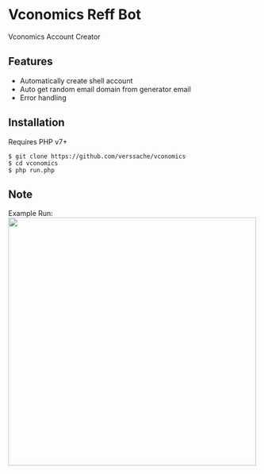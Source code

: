 # Vconomics Reff Bot
Vconomics Account Creator

## Features
- Automatically create shell account
- Auto get random email domain from generator email
- Error handling
   
## Installation
Requires PHP v7+

```
$ git clone https://github.com/verssache/vconomics
$ cd vconomics
$ php run.php
```

## Note
Example Run:
<br><img width="500px" src="https://user-images.githubusercontent.com/27637948/147998449-f443d65a-a54b-4a2b-8dea-04ca742c268b.png" />
